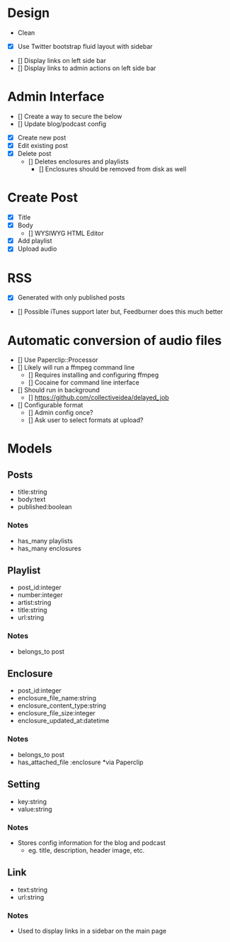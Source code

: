 # Design
* Clean
* [x] Use Twitter bootstrap fluid layout with sidebar
* [] Display links on left side bar
* [] Display links to admin actions on left side bar

# Admin Interface
* [] Create a way to secure the below
* [] Update blog/podcast config
* [x] Create new post
* [x] Edit existing post
* [x] Delete post
	* [] Deletes enclosures and playlists
		* [] Enclosures should be removed from disk as well
		
# Create Post
* [x] Title
* [x] Body
	* [] WYSIWYG HTML Editor
* [x] Add playlist
* [x] Upload audio

# RSS
* [x] Generated with only published posts
* [] Possible iTunes support later but, Feedburner does this much better
	
# Automatic conversion of audio files
* [] Use Paperclip::Processor
* [] Likely will run a ffmpeg command line
	* [] Requires installing and configuring ffmpeg 
	* [] Cocaine for command line interface
* [] Should run in background
	* [] https://github.com/collectiveidea/delayed_job
* [] Configurable format
	* [] Admin config once?
	* [] Ask user to select formats at upload?

# Models
## Posts
* title:string
* body:text
* published:boolean
### Notes
* has_many playlists
* has_many enclosures

## Playlist 
* post_id:integer
* number:integer
* artist:string
* title:string
* url:string
### Notes
* belongs_to post

## Enclosure
* post_id:integer
* enclosure_file_name:string
* enclosure_content_type:string
* enclosure_file_size:integer
* enclosure_updated_at:datetime
### Notes
* belongs_to post
* has_attached_file :enclosure
	*via Paperclip

## Setting
* key:string
* value:string
### Notes
* Stores config information for the blog and podcast
	* eg. title, description, header image, etc.
	
## Link
* text:string
* url:string
### Notes
* Used to display links in a sidebar on the main page